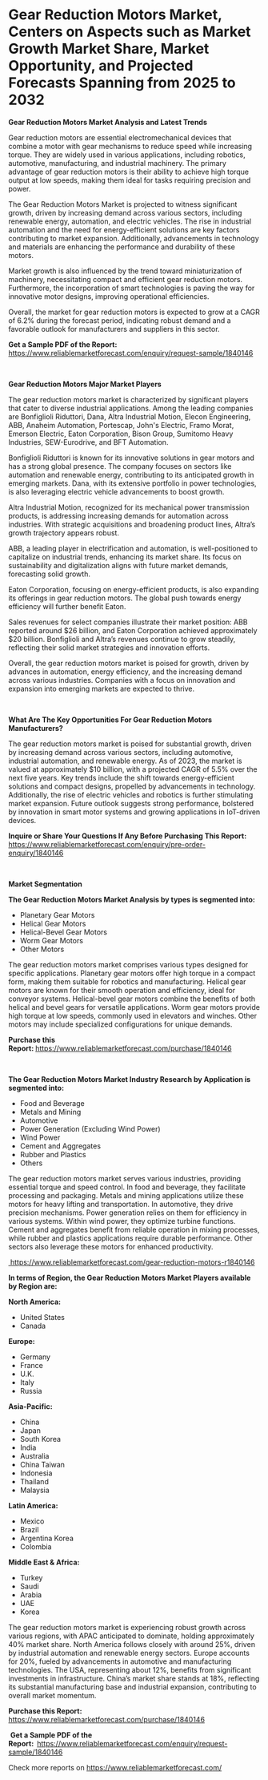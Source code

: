<p><h1>Gear Reduction Motors Market, Centers on Aspects such as Market Growth Market Share, Market Opportunity, and Projected Forecasts Spanning from 2025 to 2032</h1></p><p><strong>Gear Reduction Motors Market Analysis and Latest Trends</strong></p>
<p><p>Gear reduction motors are essential electromechanical devices that combine a motor with gear mechanisms to reduce speed while increasing torque. They are widely used in various applications, including robotics, automotive, manufacturing, and industrial machinery. The primary advantage of gear reduction motors is their ability to achieve high torque output at low speeds, making them ideal for tasks requiring precision and power.</p><p>The Gear Reduction Motors Market is projected to witness significant growth, driven by increasing demand across various sectors, including renewable energy, automation, and electric vehicles. The rise in industrial automation and the need for energy-efficient solutions are key factors contributing to market expansion. Additionally, advancements in technology and materials are enhancing the performance and durability of these motors.</p><p>Market growth is also influenced by the trend toward miniaturization of machinery, necessitating compact and efficient gear reduction motors. Furthermore, the incorporation of smart technologies is paving the way for innovative motor designs, improving operational efficiencies.</p><p>Overall, the market for gear reduction motors is expected to grow at a CAGR of 6.2% during the forecast period, indicating robust demand and a favorable outlook for manufacturers and suppliers in this sector.</p></p>
<p><strong>Get a Sample PDF of the Report:&nbsp;</strong> <a href="https://www.reliablemarketforecast.com/enquiry/request-sample/1840146?utm_campaign=2514&utm_medium=2&utm_source=Github&utm_content=ia&utm_term=22022025&utm_id=gear-reduction-motors">https://www.reliablemarketforecast.com/enquiry/request-sample/1840146</a></p>
<p>&nbsp;</p>
<p><strong>Gear Reduction Motors Major Market Players</strong></p>
<p><p>The gear reduction motors market is characterized by significant players that cater to diverse industrial applications. Among the leading companies are Bonfiglioli Riduttori, Dana, Altra Industrial Motion, Elecon Engineering, ABB, Anaheim Automation, Portescap, John's Electric, Framo Morat, Emerson Electric, Eaton Corporation, Bison Group, Sumitomo Heavy Industries, SEW-Eurodrive, and BFT Automation.</p><p>Bonfiglioli Riduttori is known for its innovative solutions in gear motors and has a strong global presence. The company focuses on sectors like automation and renewable energy, contributing to its anticipated growth in emerging markets. Dana, with its extensive portfolio in power technologies, is also leveraging electric vehicle advancements to boost growth.</p><p>Altra Industrial Motion, recognized for its mechanical power transmission products, is addressing increasing demands for automation across industries. With strategic acquisitions and broadening product lines, Altra’s growth trajectory appears robust.</p><p>ABB, a leading player in electrification and automation, is well-positioned to capitalize on industrial trends, enhancing its market share. Its focus on sustainability and digitalization aligns with future market demands, forecasting solid growth.</p><p>Eaton Corporation, focusing on energy-efficient products, is also expanding its offerings in gear reduction motors. The global push towards energy efficiency will further benefit Eaton.</p><p>Sales revenues for select companies illustrate their market position: ABB reported around $26 billion, and Eaton Corporation achieved approximately $20 billion. Bonfiglioli and Altra’s revenues continue to grow steadily, reflecting their solid market strategies and innovation efforts.</p><p>Overall, the gear reduction motors market is poised for growth, driven by advances in automation, energy efficiency, and the increasing demand across various industries. Companies with a focus on innovation and expansion into emerging markets are expected to thrive.</p></p>
<p>&nbsp;</p>
<p><strong>What Are The Key Opportunities For Gear Reduction Motors Manufacturers?</strong></p>
<p><p>The gear reduction motors market is poised for substantial growth, driven by increasing demand across various sectors, including automotive, industrial automation, and renewable energy. As of 2023, the market is valued at approximately $10 billion, with a projected CAGR of 5.5% over the next five years. Key trends include the shift towards energy-efficient solutions and compact designs, propelled by advancements in technology. Additionally, the rise of electric vehicles and robotics is further stimulating market expansion. Future outlook suggests strong performance, bolstered by innovation in smart motor systems and growing applications in IoT-driven devices.</p></p>
<p><strong>Inquire or Share Your Questions If Any Before Purchasing This Report:</strong> <a href="https://www.reliablemarketforecast.com/enquiry/pre-order-enquiry/1840146?utm_campaign=2514&utm_medium=2&utm_source=Github&utm_content=ia&utm_term=22022025&utm_id=gear-reduction-motors">https://www.reliablemarketforecast.com/enquiry/pre-order-enquiry/1840146</a></p>
<p>&nbsp;</p>
<p><strong>Market Segmentation</strong></p>
<p><strong>The Gear Reduction Motors Market Analysis by types is segmented into:</strong></p>
<p><ul><li>Planetary Gear Motors</li><li>Helical Gear Motors</li><li>Helical-Bevel Gear Motors</li><li>Worm Gear Motors</li><li>Other Motors</li></ul></p>
<p><p>The gear reduction motors market comprises various types designed for specific applications. Planetary gear motors offer high torque in a compact form, making them suitable for robotics and manufacturing. Helical gear motors are known for their smooth operation and efficiency, ideal for conveyor systems. Helical-bevel gear motors combine the benefits of both helical and bevel gears for versatile applications. Worm gear motors provide high torque at low speeds, commonly used in elevators and winches. Other motors may include specialized configurations for unique demands.</p></p>
<p><strong>Purchase this Report:&nbsp;</strong><a href="https://www.reliablemarketforecast.com/purchase/1840146?utm_campaign=2514&utm_medium=2&utm_source=Github&utm_content=ia&utm_term=22022025&utm_id=gear-reduction-motors">https://www.reliablemarketforecast.com/purchase/1840146</a></p>
<p>&nbsp;</p>
<p><strong>The Gear Reduction Motors Market Industry Research by Application is segmented into:</strong></p>
<p><ul><li>Food and Beverage</li><li>Metals and Mining</li><li>Automotive</li><li>Power Generation (Excluding Wind Power)</li><li>Wind Power</li><li>Cement and Aggregates</li><li>Rubber and Plastics</li><li>Others</li></ul></p>
<p><p>The gear reduction motors market serves various industries, providing essential torque and speed control. In food and beverage, they facilitate processing and packaging. Metals and mining applications utilize these motors for heavy lifting and transportation. In automotive, they drive precision mechanisms. Power generation relies on them for efficiency in various systems. Within wind power, they optimize turbine functions. Cement and aggregates benefit from reliable operation in mixing processes, while rubber and plastics applications require durable performance. Other sectors also leverage these motors for enhanced productivity.</p></p>
<p><a href="https://www.reliablemarketforecast.com/gear-reduction-motors-r1840146?utm_campaign=2514&utm_medium=2&utm_source=Github&utm_content=ia&utm_term=22022025&utm_id=gear-reduction-motors">&nbsp;https://www.reliablemarketforecast.com/gear-reduction-motors-r1840146</a></p>
<p><strong>In terms of Region, the Gear Reduction Motors Market Players available by Region are:</strong></p>
<p>
    <p> <strong> North America: </strong>
        <ul>
            <li>United States</li>
            <li>Canada</li>
        </ul>
        </p> 
    <p> <strong> Europe: </strong>
        <ul>
            <li>Germany</li>
            <li>France</li>
            <li>U.K.</li>
            <li>Italy</li>
            <li>Russia</li>
        </ul>
        </p> 
    <p> <strong> Asia-Pacific: </strong>
        <ul>
            <li>China</li>
            <li>Japan</li>
            <li>South Korea</li>
            <li>India</li>
            <li>Australia</li>
            <li>China Taiwan</li>
            <li>Indonesia</li>
            <li>Thailand</li>
            <li>Malaysia</li>
        </ul>
        </p> 
    <p> <strong> Latin America: </strong>
        <ul>
            <li>Mexico</li>
            <li>Brazil</li>
            <li>Argentina Korea</li>
            <li>Colombia</li>
        </ul>
        </p> 
    <p> <strong> Middle East & Africa: </strong>
        <ul>
            <li>Turkey</li>
            <li>Saudi</li>
            <li>Arabia</li>
            <li>UAE</li>
            <li>Korea</li>
        </ul>
    </p>
    </p>
<p><p>The gear reduction motors market is experiencing robust growth across various regions, with APAC anticipated to dominate, holding approximately 40% market share. North America follows closely with around 25%, driven by industrial automation and renewable energy sectors. Europe accounts for 20%, fueled by advancements in automotive and manufacturing technologies. The USA, representing about 12%, benefits from significant investments in infrastructure. China’s market share stands at 18%, reflecting its substantial manufacturing base and industrial expansion, contributing to overall market momentum.</p></p>
<p><strong>Purchase this Report: </strong><a href="https://www.reliablemarketforecast.com/purchase/1840146?utm_campaign=2514&utm_medium=2&utm_source=Github&utm_content=ia&utm_term=22022025&utm_id=gear-reduction-motors">https://www.reliablemarketforecast.com/purchase/1840146</a></p>
<p>&nbsp;<strong>Get a Sample PDF of the Report:&nbsp;&nbsp;</strong><a href="https://www.reliablemarketforecast.com/enquiry/request-sample/1840146?utm_campaign=2514&utm_medium=2&utm_source=Github&utm_content=ia&utm_term=22022025&utm_id=gear-reduction-motors">https://www.reliablemarketforecast.com/enquiry/request-sample/1840146</a></p>
<p><strong></strong></p>
<p>Check more reports on <a href="https://www.reliablemarketforecast.com/?utm_campaign=2514&utm_medium=2&utm_source=Github&utm_content=ia&utm_term=22022025&utm_id=gear-reduction-motors">https://www.reliablemarketforecast.com/</a></p>
